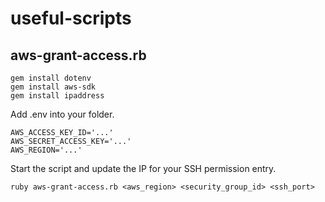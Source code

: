 # useful-scripts

## aws-grant-access.rb

```
gem install dotenv
gem install aws-sdk
gem install ipaddress
```

Add .env into your folder.

```
AWS_ACCESS_KEY_ID='...'
AWS_SECRET_ACCESS_KEY='...'
AWS_REGION='...'
```

Start the script and update the IP for your SSH permission entry.

```
ruby aws-grant-access.rb <aws_region> <security_group_id> <ssh_port>
```
